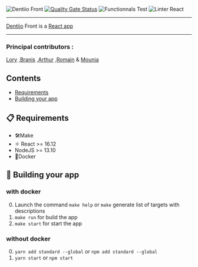 ![Dentiio Front](https://www.dentiio.com/img/logoblue.png)
[![Quality Gate Status](https://sonarcloud.io/api/project_badges/measure?project=loryleticee_dentiio-front&metric=alert_status)](https://sonarcloud.io/dashboard?id=loryleticee_dentiio-front) ![Functionnals Test](https://github.com/loryleticee/dentiio-front/workflows/Functionnals%20Test/badge.svg) ![Linter React](https://github.com/loryleticee/dentiio-front/workflows/Linter%20React/badge.svg)

---------------
[Dentiio](https://www.dentiio.com/) Front is a [React app](https://github.com/facebook/react)

----------------

### Principal contributors : 
[Lory][L] 
,[Branis][B] 
,[Arthur][A] 
,[Romain][R] 
& [Mounia][M]

[L]:https://github.com/loryleticee
[B]:https://github.com/branisanz1
[R]:https://github.com/romainmaucot
[A]:https://github.com/adjikpo
[M]:https://github.com/lyafmounia

## Contents
- [Requirements](#-requirements)
- [Building your app](#-building-your-app)


## 📋 Requirements
- 🛠Make
- ⚛️ React >= 16.12
- NodeJS >= 13.10
- 🐳Docker

## 🎉 Building your app

### with docker
0. Launch the command  `make help` or `make` generate list of targets with descriptions
1. `make run` for build the app
2. `make start` for start the app

### without docker
0. `yarn add standard --global` or `npm add standard --global`
1. `yarn start` or `npm start`
